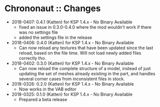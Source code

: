 # Chrononaut :: Changes

* 2018-0407: 0.4.1 (Katten) for KSP 1.4.x - No Binary Available
	+ fixed an issue in 0.3.0-0.4.0 where the mod wouldn't work if there was no settings file
	+ added the settings file in the release
* 2018-0406: 0.4.0 (Katten) for KSP 1.4.x - No Binary Available
	+ Can now reload any textures that have been updated since the last reload, based on the file time. Will not load newly added files correctly tho.
* 2018-0402: 0.3.0 (Katten) for KSP 1.4.x - No Binary Available
	+ Can now reload the complete structure of a model, instead of just updating the set of meshes already existing in the part, and handles several corner cases from inconsistent files in stock.
* 2018-0326: 0.2.0 (Katten) for KSP 1.4.x - No Binary Available
	+ Now works in the VAB editor
* 2018-0325: 0.1.0 (Katten) for KSP 1.4.x - No Binary Available
	+ Prepared a beta release

